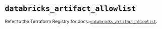 # `databricks_artifact_allowlist`

Refer to the Terraform Registry for docs: [`databricks_artifact_allowlist`](https://registry.terraform.io/providers/databricks/databricks/1.48.0/docs/resources/artifact_allowlist).
